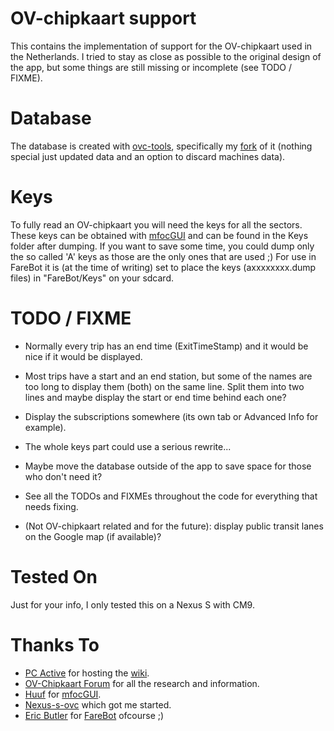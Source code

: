 # OV-chipkaart support

This contains the implementation of support for the OV-chipkaart used in the Netherlands. I tried to stay as close as possible to the original design of the app, but some things are still missing or incomplete (see TODO / FIXME).

# Database

The database is created with [ovc-tools][0], specifically my [fork][1] of it (nothing special just updated data and an option to discard machines data).

# Keys

To fully read an OV-chipkaart you will need the keys for all the sectors. These keys can be obtained with [mfocGUI][2] and can be found in the Keys folder after dumping. If you want to save some time, you could dump only the so called 'A' keys as those are the only ones that are used ;)
For use in FareBot it is (at the time of writing) set to place the keys (axxxxxxxx.dump files) in "FareBot/Keys" on your sdcard. 

# TODO / FIXME

* Normally every trip has an end time (ExitTimeStamp) and it would be nice if it would be displayed. 
* Most trips have a start and an end station, but some of the names are too long to display them (both) on the same line. Split them into two lines and maybe display the start or end time behind each one?
* Display the subscriptions somewhere (its own tab or Advanced Info for example).
* The whole keys part could use a serious rewrite...
* Maybe move the database outside of the app to save space for those who don't need it?
* See all the TODOs and FIXMEs throughout the code for everything that needs fixing.

* (Not OV-chipkaart related and for the future): display public transit lanes on the Google map (if available)?

# Tested On

Just for your info, I only tested this on a Nexus S with CM9.

# Thanks To

* [PC Active][3] for hosting the [wiki][4].
* [OV-Chipkaart Forum][5] for all the research and information.
* [Huuf][2] for [mfocGUI][2].
* [Nexus-s-ovc][6] which got me started.
* [Eric Butler][7] for [FareBot][8] ofcourse ;)

[0]: https://github.com/wvengen/ovc-tools
[1]: https://github.com/wandcode/ovc-tools
[2]: http://www.huuf.info/OV/
[3]: http://www.pc-active.nl/
[4]: http://ov-chipkaart.pc-active.nl/Main_Page
[5]: http://www.ov-chipkaart.me/forum/
[6]: https://code.google.com/p/nexus-s-ovc/
[7]: <eric@codebutler.com>
[8]: https://github.com/codebutler/farebot
